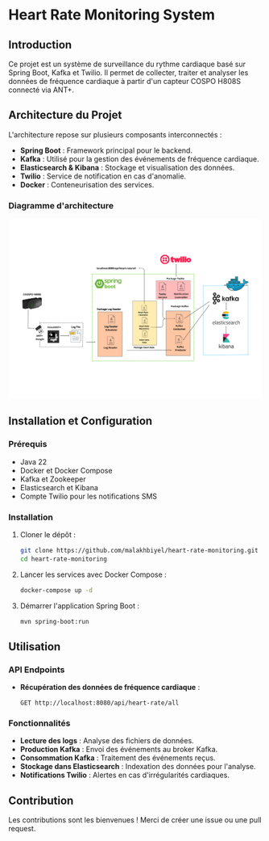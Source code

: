 # Heart Rate Monitoring System

## Introduction
Ce projet est un système de surveillance du rythme cardiaque basé sur Spring Boot, Kafka et Twilio. Il permet de collecter, traiter et analyser les données de fréquence cardiaque à partir d'un capteur COSPO H808S connecté via ANT+.

## Architecture du Projet
L'architecture repose sur plusieurs composants interconnectés :
- **Spring Boot** : Framework principal pour le backend.
- **Kafka** : Utilisé pour la gestion des événements de fréquence cardiaque.
- **Elasticsearch & Kibana** : Stockage et visualisation des données.
- **Twilio** : Service de notification en cas d'anomalie.
- **Docker** : Conteneurisation des services.

### Diagramme d'architecture
![Architecture](logreader.png)

## Installation et Configuration
### Prérequis
- Java 22
- Docker et Docker Compose
- Kafka et Zookeeper
- Elasticsearch et Kibana
- Compte Twilio pour les notifications SMS

### Installation
1. Cloner le dépôt :
   ```bash
   git clone https://github.com/malakhbiyel/heart-rate-monitoring.git
   cd heart-rate-monitoring
   ```
2. Lancer les services avec Docker Compose :
   ```bash
   docker-compose up -d
   ```
3. Démarrer l'application Spring Boot :
   ```bash
   mvn spring-boot:run
   ```

## Utilisation
### API Endpoints
- **Récupération des données de fréquence cardiaque** :
  ```http
  GET http://localhost:8080/api/heart-rate/all
  ```

### Fonctionnalités
- **Lecture des logs** : Analyse des fichiers de données.
- **Production Kafka** : Envoi des événements au broker Kafka.
- **Consommation Kafka** : Traitement des événements reçus.
- **Stockage dans Elasticsearch** : Indexation des données pour l'analyse.
- **Notifications Twilio** : Alertes en cas d'irrégularités cardiaques.

## Contribution
Les contributions sont les bienvenues ! Merci de créer une issue ou une pull request.



